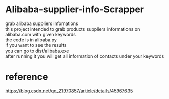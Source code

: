 # Alibaba-supplier-info-Scrapper
grab alibaba suppliers infomations  
this project intended to grab products suppliers informations on alibaba.com with given keywords  
the code is in alibaba.py  
if you want to see the results  
you can go to dist/alibaba.exe  
after running it you will get all information of contacts under your keywords  

# reference
https://blog.csdn.net/qq_21970857/article/details/45967635
